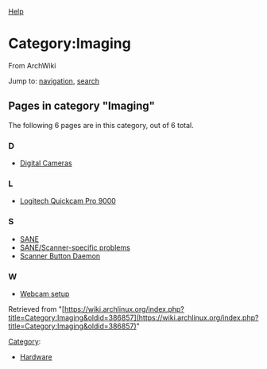 [Help](//www.mediawiki.org/wiki/Special:MyLanguage/Help:Categories)

# Category:Imaging

From ArchWiki

Jump to: [navigation](#column-one), [search](#searchInput)

## Pages in category "Imaging"

The following 6 pages are in this category, out of 6 total.

### D

*   [Digital Cameras](/index.php/Digital_Cameras "Digital Cameras")

### L

*   [Logitech Quickcam Pro 9000](/index.php/Logitech_Quickcam_Pro_9000 "Logitech Quickcam Pro 9000")

### S

*   [SANE](/index.php/SANE "SANE")
*   [SANE/Scanner-specific problems](/index.php/SANE/Scanner-specific_problems "SANE/Scanner-specific problems")
*   [Scanner Button Daemon](/index.php/Scanner_Button_Daemon "Scanner Button Daemon")

### W

*   [Webcam setup](/index.php/Webcam_setup "Webcam setup")

Retrieved from "[https://wiki.archlinux.org/index.php?title=Category:Imaging&oldid=386857](https://wiki.archlinux.org/index.php?title=Category:Imaging&oldid=386857)"

[Category](/index.php/Special:Categories "Special:Categories"):

*   [Hardware](/index.php/Category:Hardware "Category:Hardware")